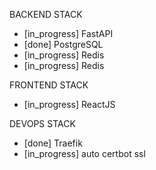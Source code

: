 BACKEND STACK
- [in_progress] FastAPI
- [done] PostgreSQL
- [in_progress] Redis
- [in_progress] Redis

FRONTEND STACK
- [in_progress] ReactJS

DEVOPS STACK
- [done] Traefik
- [in_progress] auto certbot ssl
